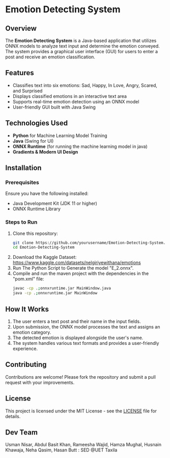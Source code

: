 # Emotion Detecting System

## Overview
The **Emotion Detecting System** is a Java-based application that utilizes ONNX models to analyze text input and determine the emotion conveyed. The system provides a graphical user interface (GUI) for users to enter a post and receive an emotion classification.

## Features
- Classifies text into six emotions: Sad, Happy, In Love, Angry, Scared, and Surprised
- Displays classified emotions in an interactive text area
- Supports real-time emotion detection using an ONNX model
- User-friendly GUI built with Java Swing

## Technologies Used
- **Python** for Machine Learning Model Training
- **Java** (Swing for UI)
- **ONNX Runtime** (for running the machine learning model in java)
- **Gradients & Modern UI Design**

## Installation
### Prerequisites
Ensure you have the following installed:
- Java Development Kit (JDK 11 or higher)
- ONNX Runtime Library

### Steps to Run
1. Clone this repository:
   ```sh
   git clone https://github.com/yourusername/Emotion-Detecting-System.git
   cd Emotion-Detecting-System
   ```
2. Download the Kaggle Dataset: https://www.kaggle.com/datasets/nelgiriyewithana/emotions
3. Run The Python Script to Generate the model "E_2.onnx".
4. Compile and run the maven project with the dependencies in the "pom.xml" file:
   ```sh
   javac -cp .;onnxruntime.jar MainWindow.java
   java -cp .;onnxruntime.jar MainWindow
   ```

## How It Works
1. The user enters a text post and their name in the input fields.
2. Upon submission, the ONNX model processes the text and assigns an emotion category.
3. The detected emotion is displayed alongside the user's name.
4. The system handles various text formats and provides a user-friendly experience.

## Contributing
Contributions are welcome! Please fork the repository and submit a pull request with your improvements.

## License
This project is licensed under the MIT License - see the [LICENSE](LICENSE) file for details.

## Dev Team
Usman Nisar, Abdul Basit Khan, Rameesha Wajid, Hamza Mughal, Husnain Khawaja, Neha Qasim, Hasan Butt
: SED @UET Taxila


